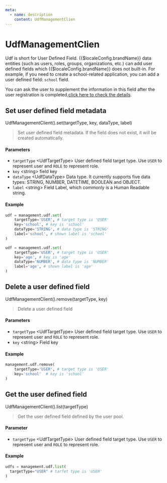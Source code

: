 ```yaml
---
meta:
  - name: description
    content: UdfManagementClien
---
```


# UdfManagementClien

<LastUpdated/>

Udf is short for User Defined Field. {{$localeConfig.brandName}} data entities (such as users, roles, groups, organizations, etc.) can add user defined fields which {{$localeConfig.brandName}} does not built-in. For example, if you need to create a school-related application, you can add a user defined field: `school` field.

You can ask the user to supplement the information in this field after the user registration is completed,[click here to check the details](/guides/authentication/extensibility/user-defined-field.md).

## Set user defined field metadata

UdfManagementClient().set(targetType, key, dataType, label)

> Set user defined field metadata. If the field does not exist, it will be created automatically.

#### Parameters

- `targetType` \<UdfTargetType\> User defined field target type. Use `USER` to represent user and `ROLE` to represent role.
- `key` \<string\> field key
- `dataType` \<UdfDataType\> Data type. It currently supports five data types: STRING, NUMBER, DATETIME, BOOLEAN and OBJECT. 
- `label` \<string\> Field Label, which commonly is a Human Readable string.

#### Example

```python
udf = management.udf.set(
    targetType='USER', # target type is 'USER'
    key='school', # key is 'school'
    dataType='STRING', # data type is 'STRING'
    label='school', # shown label is 'school'
)

udf = management.udf.set(
    targetType='USER', # target type is 'USER'
    key='age', # key is 'age'
    dataType='NUMBER', # data type is 'NUMBER'
    label='age', # shown label is 'age'
)
```

## Delete a user defined field

UdfManagementClient().remove(targetType, key)

> Delete a user defined field

#### Parameters

- `targetType` \<UdfTargetType\> User defined field target type. Use `USER` to represent user and `ROLE` to represent role.
- `key` \<string\> Field key

#### Example

```python
management.udf.remove(
    targetType='USER', # target type is 'USER'
    key='school'  # key is 'school'
)
```

## Get the user defined field

UdfManagementClient().list(targetType)

> Get the user defined field defined by the user pool.

#### Parameter

- `targetType` \<UdfTargetType\> User defined field target type. Use `USER` to represent user and `ROLE` to represent role.

#### Example

```python
udfs = management.udf.list(
  targetType="USER" # tarfet type is 'USER'
)
```
